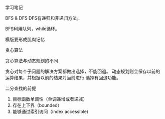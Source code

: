 学习笔记

BFS & DFS
DFS有递归和非递归方法。

BFS利用队列，while循环。

模版要形成肌肉记忆

贪心算法

贪心算法与动态规划的不同

贪心对每个子问题的解决方案都做出选择，不能回退。
动态规划则会保存以前的运算结果，并根据以前的结果对当前进行 选择有回退功能。

二分查找的前提
1. 目标函数单调性（单调递增或者递减）
2. 存在上下界（bounded）
3. 能够通过索引访问（index accessible)